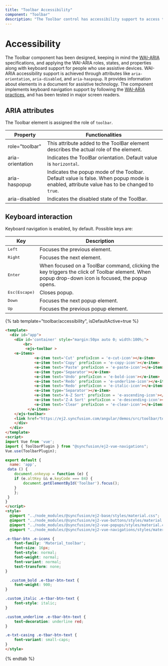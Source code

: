 ```yaml
---
title: "Toolbar Accessibility"
component: "Toolbar"
description: "The Toolbar control has accessibility support to access the features via keyboard, screen readers, or other assistive technology devices."
---
```


# Accessibility

The Toolbar component has been designed,  keeping in mind the [WAI-ARIA](http://www.w3.org/WAI/PF/aria-practices/) specifications, and
applying the WAI-ARIA roles, states, and properties along with keyboard support for people who use assistive devices. WAI-ARIA accessibility
 support is achieved through attributes like `aria-orientation`, `aria-disabled`, and `aria-haspopup`. It provides
  information about elements in a document for assistive technology.  The component implements keyboard navigation support by following the
  [WAI-ARIA practices](https://www.w3.org/TR/wai-aria-practices/),
   and has been tested in major screen readers.

## ARIA attributes

The Toolbar element is assigned the role of `toolbar`.

| **Property** | **Functionalities** |
| --- | --- |
| role="toolbar" | This attribute added to the ToolBar element describes the actual role of the element. |
| aria-orientation     | Indicates the ToolBar orientation. Default value is `horizontal`. |
| aria-haspopup       | Indicates the popup mode of the Toolbar. Default value is false. When popup mode is enabled,  attribute value has to be changed to `true`. | |
| aria-disabled       | Indicates the disabled state of the ToolBar. |

## Keyboard interaction

Keyboard navigation is enabled, by default. Possible keys are:

| Key           | Description                                                                         |
|---------------|-------------------------------------------------------------------------------------|
| <kbd>Left</kbd>    | Focuses the previous element.                                               |
| <kbd>Right</kbd>   | Focuses the next element.                                                            |
| <kbd>Enter</kbd>         | When focused on a ToolBar command, clicking the key triggers the click of Toolbar element. When popup drop-down icon is focused, the popup opens. |
| <kbd>Esc(Escape)</kbd>           | Closes popup.                                                                     |
| <kbd>Down</kbd>   | Focuses the next popup element.                                                  |
| <kbd>Up</kbd>      | Focuses the previous popup element.                                                |

{% tab template="toolbar/accessibility", isDefaultActive=true %}

```html
<template>
  <div id="app">
    <div id='container' style="margin:50px auto 0; width:100%;">
        <br>
         <ejs-toolbar >
    <e-items>
             <e-item text='Cut' prefixIcon = 'e-cut-icon'></e-item>
             <e-item text='Copy' prefixIcon = 'e-copy-icon'></e-item>
             <e-item text='Paste' prefixIcon = 'e-paste-icon'></e-item>
             <e-item type='Separator'></e-item>
             <e-item text='Undo' prefixIcon = 'e-bold-icon'></e-item>
             <e-item text='Redo' prefixIcon = 'e-underline-icon'></e-item>
             <e-item text='Redo' prefixIcon = 'e-italic-icon'></e-item>
             <e-item type='Separator'></e-item>
             <e-item text='A-Z Sort' prefixIcon = 'e-ascending-icon'></e-item>
             <e-item text='Z-A Sort' prefixIcon = 'e-descending-icon'></e-item>
             <e-item text='Clear' prefixIcon = 'e-clear-icon'></e-item>
          </e-items>
    </ejs-toolbar>
    <link href="https://ej2.syncfusion.com/angular/demos/src/toolbar/toolbar.component.css" rel="stylesheet" />
    </div>
  </div>
</template>
<script>
import Vue from 'vue';
import { ToolbarPlugin } from "@syncfusion/ej2-vue-navigations";
Vue.use(ToolbarPlugin);

export default {
  name: 'app',
 data () {
    document.onkeyup = function (e) {
    if (e.altKey && e.keyCode === 84) {
        document.getElementById('Toolbar').focus();
    }
    };
 }
}
</script>
<style>
  @import "../node_modules/@syncfusion/ej2-base/styles/material.css";
  @import "../node_modules/@syncfusion/ej2-vue-buttons/styles/material.css";
  @import "../node_modules/@syncfusion/ej2-vue-popups/styles/material.css";
  @import "../node_modules/@syncfusion/ej2-vue-navigations/styles/material.css";

.e-tbar-btn .e-icons {
    font-family: 'Material_toolbar';
    font-size: 16px;
    font-style: normal;
    font-weight: normal;
    font-variant: normal;
    text-transform: none;
}

  .custom_bold .e-tbar-btn-text {
    font-weight: 900;
}

.custom_italic .e-tbar-btn-text {
    font-style: italic;
}

.custom_underline .e-tbar-btn-text {
    text-decoration: underline red;
}

.e-txt-casing .e-tbar-btn-text {
    font-variant: small-caps;
}
</style>
```

{% endtab %}
